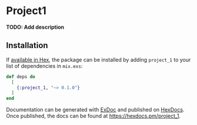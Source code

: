 # Project1

**TODO: Add description**

## Installation

If [available in Hex](https://hex.pm/docs/publish), the package can be installed
by adding `project_1` to your list of dependencies in `mix.exs`:

```elixir
def deps do
  [
    {:project_1, "~> 0.1.0"}
  ]
end
```

Documentation can be generated with [ExDoc](https://github.com/elixir-lang/ex_doc)
and published on [HexDocs](https://hexdocs.pm). Once published, the docs can
be found at <https://hexdocs.pm/project_1>.

